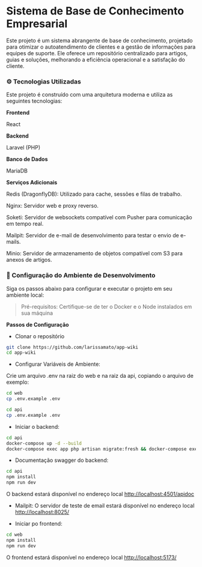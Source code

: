 # Sistema de Base de Conhecimento Empresarial
Este projeto é um sistema abrangente de base de conhecimento, projetado para otimizar o autoatendimento de clientes e a gestão de informações para equipes de suporte. Ele oferece um repositório centralizado para artigos, guias e soluções, melhorando a eficiência operacional e a satisfação do cliente.

### ⚙️ Tecnologias Utilizadas
Este projeto é construído com uma arquitetura moderna e utiliza as seguintes tecnologias:

**Frontend**

React

**Backend**

Laravel (PHP)

**Banco de Dados**

MariaDB

**Serviços Adicionais**

Redis (DragonflyDB): Utilizado para cache, sessões e filas de trabalho.

Nginx: Servidor web e proxy reverso.

Soketi: Servidor de websockets compatível com Pusher para comunicação em tempo real.

Mailpit: Servidor de e-mail de desenvolvimento para testar o envio de e-mails.

Minio: Servidor de armazenamento de objetos compatível com S3 para anexos de artigos.

### 🚀 Configuração do Ambiente de Desenvolvimento
Siga os passos abaixo para configurar e executar o projeto em seu ambiente local:

>Pré-requisitos:
Certifique-se de ter o Docker e o Node instalados em sua máquina

**Passos de Configuração**
- Clonar o repositório
```bash
git clone https://github.com/larissamato/app-wiki
cd app-wiki
```

- Configurar Variáveis de Ambiente:

Crie um arquivo .env na raiz do web e na raiz da api, copiando o arquivo de exemplo:
```bash
cd web
cp .env.example .env

cd api
cp .env.example .env
```

- Iniciar o backend:
```bash
cd api
docker-compose up -d --build
docker-compose exec app php artisan migrate:fresh && docker-compose exec app php artisan db:seed --class TestingAppWebSeeder
```
- Documentação swagger do backend:
```bash
cd api
npm install
npm run dev
```
O backend estará disponível no endereço local [http://localhost:4501/apidoc](http://localhost:4501/apidoc)

- Mailpit:
O servidor de teste de email estará disponível no endereço local [http://localhost:8025/](http://localhost:8025/)

- Iniciar po frontend:
```bash
cd web
npm install
npm run dev
```
O frontend estará disponível no endereço local [http://localhost:5173/](http://localhost:5174/)
